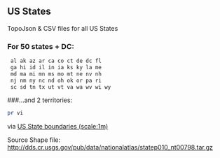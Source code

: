 ## US States

TopoJson & CSV files for all US States

### For 50 states + DC:
```sh
 al ak az ar ca co ct de dc fl
 ga hi id il in ia ks ky la me
 md ma mi mn ms mo mt ne nv nh
 nj nm ny nc nd oh ok or pa ri
 sc sd tn tx ut vt va wa wv wi wy
```

###...and 2 territories:
```sh
pr vi
```

via [US State boundaries (scale:1m)](http://nationalmap.gov/small_scale/mld/1statep.html)

Source Shape file: http://dds.cr.usgs.gov/pub/data/nationalatlas/statep010_nt00798.tar.gz
